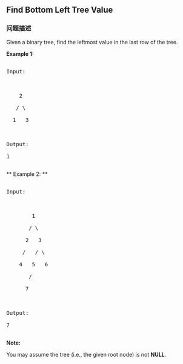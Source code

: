 ## Find Bottom Left Tree Value  
### 问题描述

Given a binary tree, find the leftmost value in the last row of the tree. 


**Example 1:**<br />
<pre>
Input:

    2
   / \
  1   3

Output:
1
</pre>


 ** Example 2: **<br>
<pre>
Input:

        1
       / \
      2   3
     /   / \
    4   5   6
       /
      7

Output:
7
</pre>


**Note:**
You may assume the tree (i.e., the given root node) is not **NULL**.

